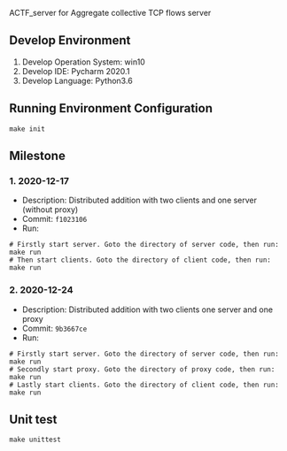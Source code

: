 ACTF_server for Aggregate collective TCP flows server

## Develop Environment
1. Develop Operation System: win10
1. Develop IDE: Pycharm 2020.1
1. Develop Language: Python3.6

## Running Environment Configuration
```shell script
make init
````

## Milestone
### 1. 2020-12-17
- Description: Distributed addition with two clients and one server (without proxy)
- Commit: `f1023106`
- Run: 
```shell script
# Firstly start server. Goto the directory of server code, then run:
make run
# Then start clients. Goto the directory of client code, then run:
make run
```
### 2. 2020-12-24
- Description: Distributed addition with two clients one server and one proxy
- Commit: `9b3667ce`
- Run: 
```shell script
# Firstly start server. Goto the directory of server code, then run:
make run
# Secondly start proxy. Goto the directory of proxy code, then run:
make run
# Lastly start clients. Goto the directory of client code, then run:
make run
```

## Unit test
```shell script
make unittest
```
